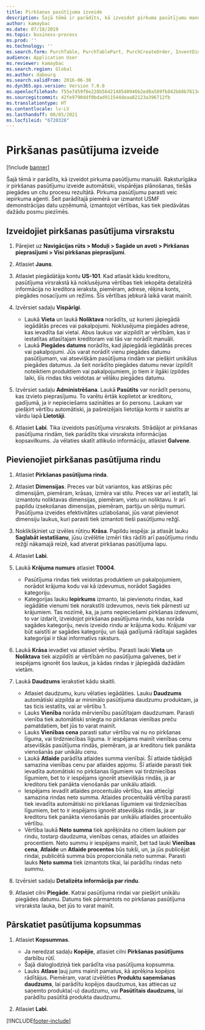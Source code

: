```yaml
---
title: Pirkšanas pasūtījuma izveide
description: Šajā tēmā ir parādīts, kā izveidot pirkuma pasūtījumu manuāli.
author: kamaybac
ms.date: 07/18/2019
ms.topic: business-process
ms.prod: ''
ms.technology: ''
ms.search.form: PurchTable, PurchTablePart, PurchCreateOrder, InventDimParmFixed, InventItemIdLookupPurchase, InventProductDimensionLookup, PurchTotals
audience: Application User
ms.reviewer: kamaybac
ms.search.region: Global
ms.author: dabourq
ms.search.validFrom: 2016-06-30
ms.dyn365.ops.version: Version 7.0.0
ms.openlocfilehash: f55e7d59f0e228b5642148540946b2ed0a589fb842b60b7613e20ad893476ccc
ms.sourcegitcommit: 42fe9790ddf0bdad911544deaa82123a396712fb
ms.translationtype: HT
ms.contentlocale: lv-LV
ms.lasthandoff: 08/05/2021
ms.locfileid: "6720328"
---
```

# <a name="create-a-purchase-order"></a>Pirkšanas pasūtījuma izveide

[!include [banner](../../includes/banner.md)]

Šajā tēmā ir parādīts, kā izveidot pirkuma pasūtījumu manuāli. Raksturīgāka ir pirkšanas pasūtījumu izveide automātiski, vispārējas plānošanas, tiešās piegādes un citu procesu rezultātā. Pirkuma pasūtījumu parasti veic iepirkuma aģenti. Šeit parādītajā piemērā var izmantot USMF demonstrācijas datu uzņēmumā, izmantojot vērtības, kas tiek piedāvātas dažādu posmu piezīmēs.


## <a name="create-the-purchase-order-header"></a>Izveidojiet pirkšanas pasūtījuma virsrakstu
1. Pārejiet uz **Navigācijas rūts > Moduļi > Sagāde un avoti > Pirkšanas pieprasījumi > Visi pirkšanas pieprasījumi**.
2. Atlasiet **Jauns**.
3. Atlasiet piegādātāja kontu **US-101**. Kad atlasāt kādu kreditoru, pasūtījuma virsrakstā kā noklusējuma vērtības tiek iekopēta detalizētā informācija no kreditora ieraksta, piemēram, adrese, rēķina konts, piegādes nosacījumi un režīms. Šīs vērtības jebkurā laikā varat mainīt.  
4. Izvērsiet sadaļu **Vispārīgi**.

    - Laukā **Vieta** un laukā **Noliktava** norādīts, uz kurieni jāpiegādā iegādātās preces vai pakalpojumi. Noklusējuma piegādes adrese, kas ievadīta šai vietai. Abus laukus var aizpildīt ar vērtībām, kas ir iestatītas atlasītajam kreditoram vai tās var norādīt manuāli.  
    - Laukā **Piegādes datums** norādīts, kad jāpiegādā iegādātās preces vai pakalpojumi. Jūs varat norādīt vienu piegādes datumu pasūtījumam, vai atsevišķām pasūtījuma rindām var piešķirt unikālus piegādes datumus. Ja šeit norādīto piegādes datumu nevar izpildīt noteiktiem produktiem vai pakalpojumiem, jo tiem ir ilgāki izpildes laiki, šīs rindas tiks veidotas ar vēlāku piegādes datumu.  

5. Izvērsiet sadaļu **Administrēšana**. Laukā **Pasūtīts** var norādīt personu, kas izvieto pieprasījumu. To varētu ērtāk koplietot ar kreditoru, gadījumā, ja ir nepieciešams sazināties ar šo personu. Laukam var piešķirt vērtību automātiski, ja pašreizējais lietotāja konts ir saistīts ar vārdu lapā **Lietotāji**.  
6. Atlasiet **Labi**. Tika izveidots pasūtījuma virsraksts. Strādājot ar pirkšanas pasūtījuma rindām, tiek parādīts tikai virsraksta informācijas kopsavilkums. Ja vēlaties skatīt atlikušo informāciju, atlasiet **Galvene**.  

## <a name="add-a-purchase-order-line"></a>Pievienojiet pirkšanas pasūtījuma rindu
1. Atlasiet **Pirkšanas pasūtījuma rinda**.
2. Atlasiet **Dimensijas**. Preces var būt variantos, kas atšķiras pēc dimensijām, piemēram, krāsas, izmēra vai stilu. Preces var arī iestatīt, lai izmantotu noliktavas dimensijas, piemēram, vietu un noliktavu. Ir arī papildu izsekošanas dimensijas, piemēram, partiju un sēriju numuri. Pasūtījuma izveides efektivitātes uzlabošanai, jūs varat pievienot dimensiju laukus, kuri parasti tiek izmantoti tieši pasūtījumu režģī.  
3. Noklikšķiniet uz izvēles rūtiņu **Krāsa**. Papildu iespēja: ja atlasāt lauku **Saglabāt iestatīšanu**, jūsu izvēlētie izmēri tiks rādīti arī pasūtījumu rindu režģī nākamajā reizē, kad atverat pirkšanas pasūtījuma lapu.  
4. Atlasiet **Labi**.
5. Laukā **Krājuma numurs** atlasiet **T0004**.

    - Pasūtījuma rindas tiek veidotas produktiem un pakalpojumiem, norādot krājuma kodu vai kā izdevumus, norādot Sagādes kategoriju. 
    - Kategorijas lauku **Iepirkums** izmanto, lai pievienotu rindas, kad iegādātie vienumi tiek norakstīti izdevumos, nevis tiek pārnesti uz krājumiem. Tas nozīmē, ka, ja jums nepieciešami pirkšanas izdevumi, to var izdarīt, izveidojot pirkšanas pasūtījuma rindu, kas norāda sagādes kategoriju, nevis izveido rindu ar krājuma kodu. Krājumi var būt saistīti ar sagādes kategoriju, un šajā gadījumā rādītajai sagādes kategorijai ir tikai informatīvs raksturs.  

6. Laukā **Krāsa** ievadiet vai atlasiet vērtību. Parasti lauki **Vieta** un **Noliktava** tiek aizpildīti ar vērtībām no pasūtījuma galvenes, bet ir iespējams ignorēt šos laukus, ja kādas rindas ir jāpiegādā dažādām vietām.  
7. Laukā **Daudzums** ierakstiet kādu skaitli.

    - Atlasiet daudzumu, kuru vēlaties iegādāties. Lauku **Daudzums** automātiski aizpilda ar minimālo pasūtījuma daudzumu produktam, ja tas ticis iestatīts, vai ar vērtību 1.  
    - Lauks **Vienība** norāda mērvienību pasūtītajam daudzumam. Parasti vienība tiek automātiski sniegta no pirkšanas vienības preču pamatdatiem, bet jūs to varat mainīt.  
    - Lauks **Vienības cena** parasti satur vērtību vai nu no pirkšanas līguma, vai tirdzniecības līguma. Ir iespējams mainīt vienības cenu atsevišķās pasūtījuma rindās, piemēram, ja ar kreditoru tiek panākta vienošanās par unikālu cenu.  
    - Laukā **Atlaide** parādīta atlaides summa vienībai. Šī atlaide tādējādi samazina vienības cenu par atlaides apjomu. Šī atlaide parasti tiek ievadīta automātiski no pirkšanas līgumiem vai tirdzniecības līgumiem, bet to ir iespējams ignorēt atsevišķās rindās, ja ar kreditoru tiek panākta vienošanās par unikālu atlaidi.  
    - Iespējams ievadīt atlaides procentuālo vērtību, kas attiecīgi samazina rindas neto summa. Atlaides procentuālā vērtība parasti tiek ievadīta automātiski no pirkšanas līgumiem vai tirdzniecības līgumiem, bet to ir iespējams ignorēt atsevišķās rindās, ja ar kreditoru tiek panākta vienošanās par unikālu atlaides procentuālo vērtību.  
    - Vērtība laukā **Neto summa** tiek aprēķināta no citiem laukiem par rindu, tostarp daudzuma, vienības cenas, atlaides un atlaides procentiem. Neto summu ir iespējams mainīt, bet tad lauki **Vienības cena**, **Atlaide** un **Atlaide procentos** būs tukši, un, ja jūs publicējat rindai, publicētā summa būs proporcionāla neto summai. Parasti lauks **Neto summa** tiek izmantots tikai, lai parādītu rindas neto summu.  

8. Izvērsiet sadaļu **Detalizēta informācija par rindu**.
9. Atlasiet cilni **Piegāde**. Katrai pasūtījuma rindai var piešķirt unikālu piegādes datumu. Datums tiek pārmantots no pirkšanas pasūtījuma virsraksta lauka, bet jūs to varat mainīt.  

## <a name="review-order-totals"></a>Pārskatiet pasūtījuma kopsummas
1. Atlasiet **Kopsummas**.

    - Ja neredzat sadaļu **Kopējie**, atlasiet cilni **Pirkšanas pasūtījums** darbību rūtī.  
    - Šajā dialoglodziņā tiek parādīta visa pasūtījuma kopsumma.  
    - Lauks **Atlase** ļauj jums mainīt pamatus, kā aprēķina kopējos rādītājus. Piemēram, varat izvēlēties **Produktu saņemšanas daudzums**, lai parādītu kopējos daudzumus, kas attiecas uz saņemto produkta(-u) daudzumu, vai **Pasūtītais daudzums**, lai parādītu pasūtītā produkta daudzumu.  

2. Atlasiet **Labi**.



[!INCLUDE[footer-include](../../../includes/footer-banner.md)]